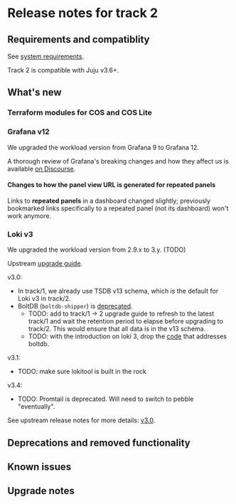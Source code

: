 # Release notes for track 2

## Requirements and compatiblity
See [system requirements](system-requirements.md).

Track 2 is compatible with Juju v3.6+.

## What's new

### Terraform modules for COS and COS Lite


### Grafana v12

We upgraded the workload version from Grafana 9 to Grafana 12.

A thorough review of Grafana's breaking changes and how they affect us is available [on Discourse](https://discourse.charmhub.io/t/cos-will-start-using-grafana-12-what-changed/18868).

#### Changes to how the panel view URL is generated for repeated panels

Links to **repeated panels** in a dashboard changed slightly; previously bookmarked links specifically to a repeated panel (not its dashboard) won't work anymore.


### Loki v3

We upgraded the workload version from 2.9.x to 3.y. (TODO)

Upstream [upgrade guide](https://grafana.com/docs/loki/latest/setup/upgrade/).

v3.0:
- In track/1, we already use TSDB v13 schema, which is the default for Loki v3 in track/2.
- BoltDB (`boltdb-shipper`) is [deprecated](https://grafana.com/docs/loki/latest/configure/storage/#boltdb-deprecated).
  - TODO: add to track/1 -> 2 upgrade guide to refresh to the latest track/1 and wait the retention period to elapse before upgrading to track/2. This would ensure that all data is in the v13 schema.
  - TODO: with the introduction on loki 3, drop the [code](https://github.com/canonical/loki-k8s-operator/blob/0a1e101729d614aaef1198098d7a2ce7df83f8ea/src/config_builder.py#L137) that addresses boltdb.

v3.1:
- TODO: make sure lokitool is built in the rock

v3.4:
- TODO: Promtail is deprecated. Will need to switch to pebble "eventually".

See upstream release notes for more details: [v3.0](https://grafana.com/docs/loki/latest/release-notes/v3-0/).


## Deprecations and removed functionality


## Known issues


## Upgrade notes
